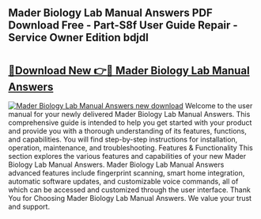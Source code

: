## Mader Biology Lab Manual Answers PDF Download Free - Part-S8f User Guide Repair - Service Owner Edition bdjdI

# <h2><a href="http://bc52941.oget.top/?id=Mader+Biology+Lab+Manual+Answers">🔗Download New 👉🔴 Mader Biology Lab Manual Answers</a></h2>

[![Mader Biology Lab Manual Answers new download](https://i.imgur.com/5g1atiW.png)](http://bc52941.oget.top/?id=Mader+Biology+Lab+Manual+Answers)
Welcome to the user manual for your newly delivered Mader Biology Lab Manual Answers. This comprehensive guide is intended to help you get started with your product and provide you with a thorough understanding of its features, functions, and capabilities. You will find step-by-step instructions for installation, operation, maintenance, and troubleshooting. Features & Functionality This section explores the various features and capabilities of your new Mader Biology Lab Manual Answers. Mader Biology Lab Manual Answers advanced features include fingerprint scanning, smart home integration, automatic software updates, and customizable voice commands, all of which can be accessed and customized through the user interface. Thank You for Choosing Mader Biology Lab Manual Answers. We value your trust and support.
